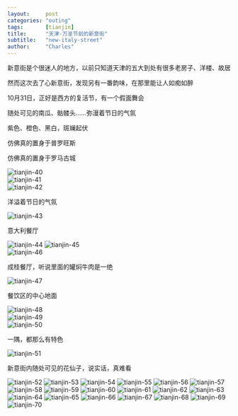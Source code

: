 ```yaml
---
layout:     post
categories: "outing"
tags:       [tianjin]
title:      "天津-万圣节前的新意街"
subtitle:   "new-italy-street"
author:     "Charles"
---
```


新意街是个很迷人的地方，以前只知道天津的五大到处有很多老房子、洋楼、故居

然而这次去了心新意街，发现另有一番韵味，在那里能让人如痴如醉

10月31日，正好是西方的复活节，有一个假面舞会

随处可见的南瓜、骷髅头……弥漫着节日的气氛

紫色、橙色、黑白，斑斓起伏

仿佛真的置身于普罗旺斯

仿佛真的置身于罗马古城

![tianjin-40]({{site.imageurl}}/tianjin-40.jpg)       
![tianjin-41]({{site.imageurl}}/tianjin-41.jpg)       
![tianjin-42]({{site.imageurl}}/tianjin-42.jpg)       

洋溢着节日的气氛

![tianjin-43]({{site.imageurl}}/tianjin-43.jpg)      
 
意大利餐厅
 
![tianjin-44]({{site.imageurl}}/tianjin-44.jpg)
![tianjin-45]({{site.imageurl}}/tianjin-45.jpg)       
![tianjin-46]({{site.imageurl}}/tianjin-46.jpg)
       
成桂餐厅，听说里面的罐焖牛肉是一绝
       
![tianjin-47]({{site.imageurl}}/tianjin-47.jpg)
       
餐饮区的中心地面
       
![tianjin-48]({{site.imageurl}}/tianjin-48.jpg)       
![tianjin-49]({{site.imageurl}}/tianjin-49.jpg)       
![tianjin-50]({{site.imageurl}}/tianjin-50.jpg)
       
一隅，都那么有特色
  
![tianjin-51]({{site.imageurl}}/tianjin-51.jpg)

新意街内随处可见的花仙子，说实话，真难看

![tianjin-52]({{site.imageurl}}/tianjin-52.jpg)
![tianjin-53]({{site.imageurl}}/tianjin-53.jpg)
![tianjin-54]({{site.imageurl}}/tianjin-54.jpg)
![tianjin-55]({{site.imageurl}}/tianjin-55.jpg)
![tianjin-56]({{site.imageurl}}/tianjin-56.jpg)
![tianjin-57]({{site.imageurl}}/tianjin-57.jpg)
![tianjin-58]({{site.imageurl}}/tianjin-58.jpg)
![tianjin-59]({{site.imageurl}}/tianjin-59.jpg)
![tianjin-60]({{site.imageurl}}/tianjin-60.jpg)
![tianjin-61]({{site.imageurl}}/tianjin-61.jpg)
![tianjin-62]({{site.imageurl}}/tianjin-62.jpg)
![tianjin-63]({{site.imageurl}}/tianjin-63.jpg)
![tianjin-64]({{site.imageurl}}/tianjin-64.jpg)
![tianjin-65]({{site.imageurl}}/tianjin-65.jpg)
![tianjin-66]({{site.imageurl}}/tianjin-66.jpg)
![tianjin-67]({{site.imageurl}}/tianjin-67.jpg)
![tianjin-68]({{site.imageurl}}/tianjin-68.jpg)
![tianjin-69]({{site.imageurl}}/tianjin-69.jpg)
![tianjin-70]({{site.imageurl}}/tianjin-70.jpg)


